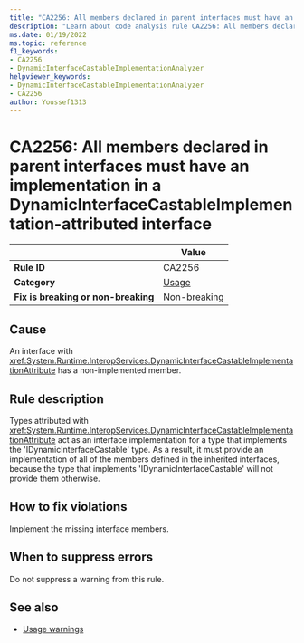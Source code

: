 ```yaml
---
title: "CA2256: All members declared in parent interfaces must have an implementation in a DynamicInterfaceCastableImplementation-attributed interface"
description: "Learn about code analysis rule CA2256: All members declared in parent interfaces must have an implementation in a DynamicInterfaceCastableImplementation-attributed interface"
ms.date: 01/19/2022
ms.topic: reference
f1_keywords:
- CA2256
- DynamicInterfaceCastableImplementationAnalyzer
helpviewer_keywords:
- DynamicInterfaceCastableImplementationAnalyzer
- CA2256
author: Youssef1313
---
```

# CA2256: All members declared in parent interfaces must have an implementation in a DynamicInterfaceCastableImplementation-attributed interface

|                                     | Value                                |
| ----------------------------------- | ------------------------------------ |
| **Rule ID**                         | CA2256                               |
| **Category**                        | [Usage](usage-warnings.md)           |
| **Fix is breaking or non-breaking** | Non-breaking                         |

## Cause

An interface with <xref:System.Runtime.InteropServices.DynamicInterfaceCastableImplementationAttribute> has a non-implemented member.

## Rule description

Types attributed with <xref:System.Runtime.InteropServices.DynamicInterfaceCastableImplementationAttribute> act as an interface implementation for a type that implements the 'IDynamicInterfaceCastable' type. As a result, it must provide an implementation of all of the members defined in the inherited interfaces, because the type that implements 'IDynamicInterfaceCastable' will not provide them otherwise.

## How to fix violations

Implement the missing interface members.

## When to suppress errors

Do not suppress a warning from this rule.

## See also

- [Usage warnings](usage-warnings.md)
